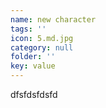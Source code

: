 ```yaml
---
name: new character
tags: ''
icon: 5.md.jpg
category: null
folder: ''
key: value
---
```

<p>dfsfdsfdsfd</p>
